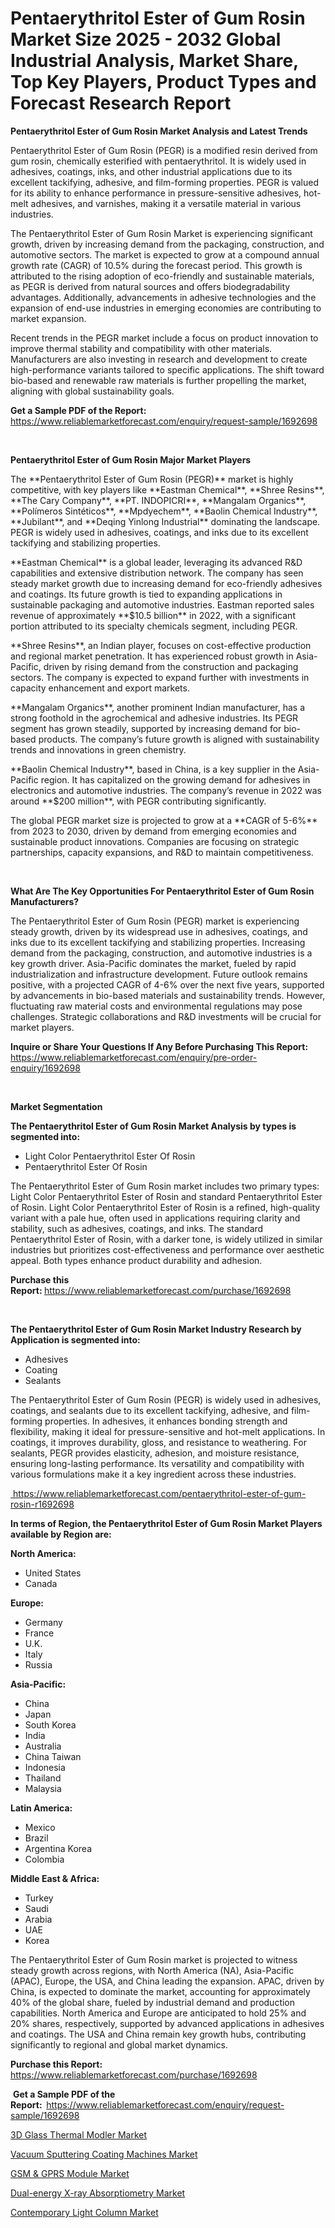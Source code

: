 <p><h1>Pentaerythritol Ester of Gum Rosin Market Size 2025 - 2032 Global Industrial Analysis, Market Share, Top Key Players, Product Types and Forecast Research Report</h1></p><p><strong>Pentaerythritol Ester of Gum Rosin Market Analysis and Latest Trends</strong></p>
<p><p>Pentaerythritol Ester of Gum Rosin (PEGR) is a modified resin derived from gum rosin, chemically esterified with pentaerythritol. It is widely used in adhesives, coatings, inks, and other industrial applications due to its excellent tackifying, adhesive, and film-forming properties. PEGR is valued for its ability to enhance performance in pressure-sensitive adhesives, hot-melt adhesives, and varnishes, making it a versatile material in various industries.</p><p>The Pentaerythritol Ester of Gum Rosin Market is experiencing significant growth, driven by increasing demand from the packaging, construction, and automotive sectors. The market is expected to grow at a compound annual growth rate (CAGR) of 10.5% during the forecast period. This growth is attributed to the rising adoption of eco-friendly and sustainable materials, as PEGR is derived from natural sources and offers biodegradability advantages. Additionally, advancements in adhesive technologies and the expansion of end-use industries in emerging economies are contributing to market expansion.</p><p>Recent trends in the PEGR market include a focus on product innovation to improve thermal stability and compatibility with other materials. Manufacturers are also investing in research and development to create high-performance variants tailored to specific applications. The shift toward bio-based and renewable raw materials is further propelling the market, aligning with global sustainability goals.</p></p>
<p><strong>Get a Sample PDF of the Report:&nbsp;</strong> <a href="https://www.reliablemarketforecast.com/enquiry/request-sample/1692698?utm_campaign=2243&utm_medium=2&utm_source=Github&utm_content=ia&utm_term=26012025&utm_id=pentaerythritol-ester-of-gum-rosin">https://www.reliablemarketforecast.com/enquiry/request-sample/1692698</a></p>
<p>&nbsp;</p>
<p><strong>Pentaerythritol Ester of Gum Rosin Major Market Players</strong></p>
<p><p>The **Pentaerythritol Ester of Gum Rosin (PEGR)** market is highly competitive, with key players like **Eastman Chemical**, **Shree Resins**, **The Cary Company**, **PT. INDOPICRI**, **Mangalam Organics**, **Polímeros Sintéticos**, **Mpdyechem**, **Baolin Chemical Industry**, **Jubilant**, and **Deqing Yinlong Industrial** dominating the landscape. PEGR is widely used in adhesives, coatings, and inks due to its excellent tackifying and stabilizing properties.</p><p>**Eastman Chemical** is a global leader, leveraging its advanced R&D capabilities and extensive distribution network. The company has seen steady market growth due to increasing demand for eco-friendly adhesives and coatings. Its future growth is tied to expanding applications in sustainable packaging and automotive industries. Eastman reported sales revenue of approximately **$10.5 billion** in 2022, with a significant portion attributed to its specialty chemicals segment, including PEGR.</p><p>**Shree Resins**, an Indian player, focuses on cost-effective production and regional market penetration. It has experienced robust growth in Asia-Pacific, driven by rising demand from the construction and packaging sectors. The company is expected to expand further with investments in capacity enhancement and export markets.</p><p>**Mangalam Organics**, another prominent Indian manufacturer, has a strong foothold in the agrochemical and adhesive industries. Its PEGR segment has grown steadily, supported by increasing demand for bio-based products. The company’s future growth is aligned with sustainability trends and innovations in green chemistry.</p><p>**Baolin Chemical Industry**, based in China, is a key supplier in the Asia-Pacific region. It has capitalized on the growing demand for adhesives in electronics and automotive industries. The company’s revenue in 2022 was around **$200 million**, with PEGR contributing significantly.</p><p>The global PEGR market size is projected to grow at a **CAGR of 5-6%** from 2023 to 2030, driven by demand from emerging economies and sustainable product innovations. Companies are focusing on strategic partnerships, capacity expansions, and R&D to maintain competitiveness.</p></p>
<p>&nbsp;</p>
<p><strong>What Are The Key Opportunities For Pentaerythritol Ester of Gum Rosin Manufacturers?</strong></p>
<p><p>The Pentaerythritol Ester of Gum Rosin (PEGR) market is experiencing steady growth, driven by its widespread use in adhesives, coatings, and inks due to its excellent tackifying and stabilizing properties. Increasing demand from the packaging, construction, and automotive industries is a key growth driver. Asia-Pacific dominates the market, fueled by rapid industrialization and infrastructure development. Future outlook remains positive, with a projected CAGR of 4-6% over the next five years, supported by advancements in bio-based materials and sustainability trends. However, fluctuating raw material costs and environmental regulations may pose challenges. Strategic collaborations and R&D investments will be crucial for market players.</p></p>
<p><strong>Inquire or Share Your Questions If Any Before Purchasing This Report:</strong> <a href="https://www.reliablemarketforecast.com/enquiry/pre-order-enquiry/1692698?utm_campaign=2243&utm_medium=2&utm_source=Github&utm_content=ia&utm_term=26012025&utm_id=pentaerythritol-ester-of-gum-rosin">https://www.reliablemarketforecast.com/enquiry/pre-order-enquiry/1692698</a></p>
<p>&nbsp;</p>
<p><strong>Market Segmentation</strong></p>
<p><strong>The Pentaerythritol Ester of Gum Rosin Market Analysis by types is segmented into:</strong></p>
<p><ul><li>Light Color Pentaerythritol Ester Of Rosin</li><li>Pentaerythritol Ester Of Rosin</li></ul></p>
<p><p>The Pentaerythritol Ester of Gum Rosin market includes two primary types: Light Color Pentaerythritol Ester of Rosin and standard Pentaerythritol Ester of Rosin. Light Color Pentaerythritol Ester of Rosin is a refined, high-quality variant with a pale hue, often used in applications requiring clarity and stability, such as adhesives, coatings, and inks. The standard Pentaerythritol Ester of Rosin, with a darker tone, is widely utilized in similar industries but prioritizes cost-effectiveness and performance over aesthetic appeal. Both types enhance product durability and adhesion.</p></p>
<p><strong>Purchase this Report:&nbsp;</strong><a href="https://www.reliablemarketforecast.com/purchase/1692698?utm_campaign=2243&utm_medium=2&utm_source=Github&utm_content=ia&utm_term=26012025&utm_id=pentaerythritol-ester-of-gum-rosin">https://www.reliablemarketforecast.com/purchase/1692698</a></p>
<p>&nbsp;</p>
<p><strong>The Pentaerythritol Ester of Gum Rosin Market Industry Research by Application is segmented into:</strong></p>
<p><ul><li>Adhesives</li><li>Coating</li><li>Sealants</li></ul></p>
<p><p>The Pentaerythritol Ester of Gum Rosin (PEGR) is widely used in adhesives, coatings, and sealants due to its excellent tackifying, adhesive, and film-forming properties. In adhesives, it enhances bonding strength and flexibility, making it ideal for pressure-sensitive and hot-melt applications. In coatings, it improves durability, gloss, and resistance to weathering. For sealants, PEGR provides elasticity, adhesion, and moisture resistance, ensuring long-lasting performance. Its versatility and compatibility with various formulations make it a key ingredient across these industries.</p></p>
<p><a href="https://www.reliablemarketforecast.com/pentaerythritol-ester-of-gum-rosin-r1692698?utm_campaign=2243&utm_medium=2&utm_source=Github&utm_content=ia&utm_term=26012025&utm_id=pentaerythritol-ester-of-gum-rosin">&nbsp;https://www.reliablemarketforecast.com/pentaerythritol-ester-of-gum-rosin-r1692698</a></p>
<p><strong>In terms of Region, the Pentaerythritol Ester of Gum Rosin Market Players available by Region are:</strong></p>
<p>
    <p> <strong> North America: </strong>
        <ul>
            <li>United States</li>
            <li>Canada</li>
        </ul>
        </p> 
    <p> <strong> Europe: </strong>
        <ul>
            <li>Germany</li>
            <li>France</li>
            <li>U.K.</li>
            <li>Italy</li>
            <li>Russia</li>
        </ul>
        </p> 
    <p> <strong> Asia-Pacific: </strong>
        <ul>
            <li>China</li>
            <li>Japan</li>
            <li>South Korea</li>
            <li>India</li>
            <li>Australia</li>
            <li>China Taiwan</li>
            <li>Indonesia</li>
            <li>Thailand</li>
            <li>Malaysia</li>
        </ul>
        </p> 
    <p> <strong> Latin America: </strong>
        <ul>
            <li>Mexico</li>
            <li>Brazil</li>
            <li>Argentina Korea</li>
            <li>Colombia</li>
        </ul>
        </p> 
    <p> <strong> Middle East & Africa: </strong>
        <ul>
            <li>Turkey</li>
            <li>Saudi</li>
            <li>Arabia</li>
            <li>UAE</li>
            <li>Korea</li>
        </ul>
    </p>
    </p>
<p><p>The Pentaerythritol Ester of Gum Rosin market is projected to witness steady growth across regions, with North America (NA), Asia-Pacific (APAC), Europe, the USA, and China leading the expansion. APAC, driven by China, is expected to dominate the market, accounting for approximately 40% of the global share, fueled by industrial demand and production capabilities. North America and Europe are anticipated to hold 25% and 20% shares, respectively, supported by advanced applications in adhesives and coatings. The USA and China remain key growth hubs, contributing significantly to regional and global market dynamics.</p></p>
<p><strong>Purchase this Report: </strong><a href="https://www.reliablemarketforecast.com/purchase/1692698?utm_campaign=2243&utm_medium=2&utm_source=Github&utm_content=ia&utm_term=26012025&utm_id=pentaerythritol-ester-of-gum-rosin">https://www.reliablemarketforecast.com/purchase/1692698</a></p>
<p>&nbsp;<strong>Get a Sample PDF of the Report:&nbsp;&nbsp;</strong><a href="https://www.reliablemarketforecast.com/enquiry/request-sample/1692698?utm_campaign=2243&utm_medium=2&utm_source=Github&utm_content=ia&utm_term=26012025&utm_id=pentaerythritol-ester-of-gum-rosin">https://www.reliablemarketforecast.com/enquiry/request-sample/1692698</a></p>
<p><strong></strong></p>
<p><p><a href="https://www.linkedin.com/pulse/3d-glass-thermal-modler-market-scopegrowingat-cagr-of73-insights-01nkf?utm_campaign=2243&utm_medium=2&utm_source=Github&utm_content=ia&utm_term=26012025&utm_id=pentaerythritol-ester-of-gum-rosin">3D Glass Thermal Modler Market</a></p><p><a href="https://www.linkedin.com/pulse/overview-vacuum-sputtering-coating-machinesmarket-industryshowing-dd69c?utm_campaign=2243&utm_medium=2&utm_source=Github&utm_content=ia&utm_term=26012025&utm_id=pentaerythritol-ester-of-gum-rosin">Vacuum Sputtering Coating Machines Market</a></p><p><a href="https://www.linkedin.com/pulse/growth-revenue-insights-gsm-gprs-module-market-projected-45-jygxe?utm_campaign=2243&utm_medium=2&utm_source=Github&utm_content=ia&utm_term=26012025&utm_id=pentaerythritol-ester-of-gum-rosin">GSM & GPRS Module Market</a></p><p><a href="https://www.linkedin.com/pulse/qualitative-quantitative-insights-dual-energy-x-ray-absorptiometry-3xjdf?utm_campaign=2243&utm_medium=2&utm_source=Github&utm_content=ia&utm_term=26012025&utm_id=pentaerythritol-ester-of-gum-rosin">Dual-energy X-ray Absorptiometry Market</a></p><p><a href="https://www.linkedin.com/pulse/comprehensive-breakdown-contemporary-light-column-markets-139-xzsyc?utm_campaign=2243&utm_medium=2&utm_source=Github&utm_content=ia&utm_term=26012025&utm_id=pentaerythritol-ester-of-gum-rosin">Contemporary Light Column Market</a></p></p>